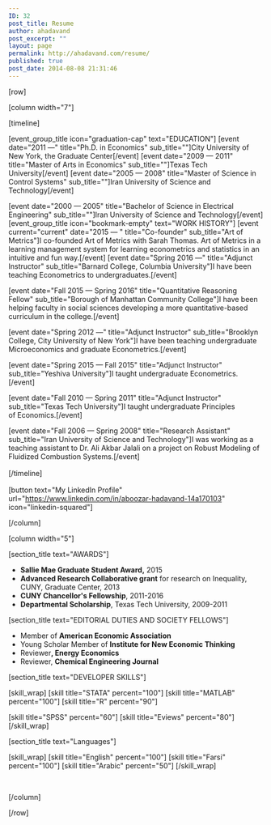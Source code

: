 ```yaml
---
ID: 32
post_title: Resume
author: ahadavand
post_excerpt: ""
layout: page
permalink: http://ahadavand.com/resume/
published: true
post_date: 2014-08-08 21:31:46
---
```

[row]

[column width="7"]

[timeline]

[event_group_title icon="graduation-cap" text="EDUCATION"]
[event date="2011 —" title="Ph.D. in Economics" sub_title=""]City University of New York, the Graduate Center[/event]
[event date="2009 — 2011" title="Master of Arts in Economics" sub_title=""]Texas Tech University[/event]
[event date="2005 — 2008" title="Master of Science in Control Systems" sub_title=""]Iran University of Science and Technology[/event]

[event date="2000 — 2005" title="Bachelor of Science in Electrical Engineering" sub_title=""]Iran University of Science and Technology[/event]
[event_group_title icon="bookmark-empty" text="WORK HISTORY"]
[event current="current" date="2015 — " title="Co-founder" sub_title="Art of Metrics"]I co-founded Art of Metrics with Sarah Thomas. Art of Metrics in a learning management system for learning econometrics and statistics in an intuitive and fun way.[/event]
[event date="Spring 2016 —" title="Adjunct Instructor" sub_title="Barnard College, Columbia University"]I have been teaching Econometrics to undergraduates.[/event]

[event date="Fall 2015 — Spring 2016" title="Quantitative Reasoning Fellow" sub_title="Borough of Manhattan Community College"]I have been helping faculty in social sciences developing a more quantitative-based curriculum in the college.[/event]

[event date="Spring 2012 —" title="Adjunct Instructor" sub_title="Brooklyn College, City University of New York"]I have been teaching undergraduate Microeconomics and graduate Econometrics.[/event]

[event date="Spring 2015 — Fall 2015" title="Adjunct Instructor" sub_title="Yeshiva University"]I taught undergraduate Econometrics.[/event]

[event date="Fall 2010 — Spring 2011" title="Adjunct Instructor" sub_title="Texas Tech University"]I taught undergraduate Principles of Economics.[/event]

[event date="Fall 2006 — Spring 2008" title="Research Assistant" sub_title="Iran University of Science and Technology"]I was working as a teaching assistant to Dr. Ali Akbar Jalali on a project on Robust Modeling of Fluidized Combustion Systems.[/event]

<span style="line-height: 1.5;">[/timeline]</span>

[button text="My LinkedIn Profile" url="https://www.linkedin.com/in/aboozar-hadavand-14a170103" icon="linkedin-squared"]

[/column]

[column width="5"]

[section_title text="AWARDS"]
<ul>
	<li><strong>Sallie Mae Graduate Student Award,</strong> 2015</li>
	<li><strong>Advanced Research Collaborative grant</strong> for research on Inequality, CUNY, Graduate Center, 2013</li>
	<li><strong>CUNY Chancellor's Fellowship</strong>, 2011-2016</li>
	<li><strong>Departmental Scholarship</strong>, Texas Tech University, 2009-2011</li>
</ul>
[section_title text="EDITORIAL DUTIES AND SOCIETY FELLOWS"]
<ul>
	<li>Member of <strong>American Economic Association</strong></li>
	<li>Young Scholar Member of <strong>Institute for New Economic Thinking</strong></li>
	<li>Reviewer<strong>, Energy Economics</strong></li>
	<li>Reviewer, <strong>Chemical Engineering Journal</strong></li>
</ul>
[section_title text="DEVELOPER SKILLS"]

[skill_wrap]
[skill title="STATA" percent="100"]
[skill title="MATLAB" percent="100"]
[skill title="R" percent="90"]

[skill title="SPSS" percent="60"]
[skill title="Eviews" percent="80"]
[/skill_wrap]

[section_title text="Languages"]

[skill_wrap]
[skill title="English" percent="100"]
[skill title="Farsi" percent="100"]
[skill title="Arabic" percent="50"]
[/skill_wrap]

&nbsp;

[/column]

[/row]